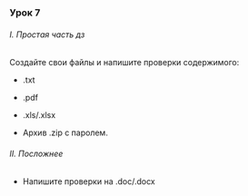### Урок 7

###### I. Простая часть дз

Создайте свои файлы и напишите проверки содержимого:

- .txt

- .pdf

- .xls/.xlsx

- Архив .zip c паролем.

###### II. Посложнее

- Напишите проверки на .doc/.docx 